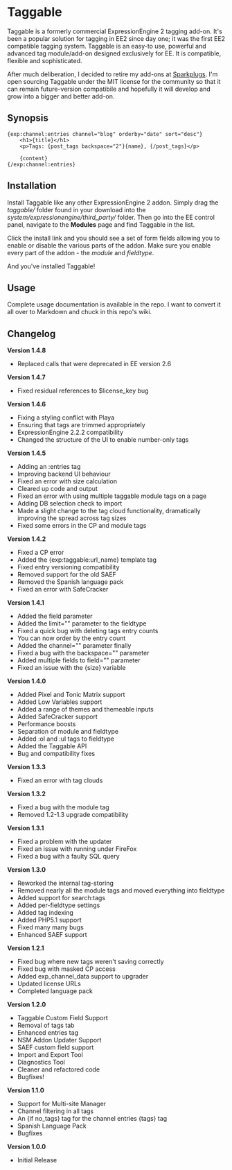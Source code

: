 # Taggable

Taggable is a formerly commercial ExpressionEngine 2 tagging add-on. It's been a popular solution for tagging in EE2 since day one; it was the first EE2 compatible tagging system. Taggable is an easy-to use, powerful and advanced tag module/add-on designed exclusively for EE. It is compatible, flexible and sophisticated.

After much deliberation, I decided to retire my add-ons at [Sparkplugs](http://getsparkplugs.com). I'm open sourcing Taggable under the MIT license for the community so that it can remain future-version compatibile and hopefully it will develop and grow into a bigger and better add-on.

## Synopsis

    {exp:channel:entries channel="blog" orderby="date" sort="desc"}
        <h1>{title}</h1>
        <p>Tags: {post_tags backspace="2"}{name}, {/post_tags}</p>

        {content}
    {/exp:channel:entries}

## Installation

Install Taggable like any other ExpressionEngine 2 addon. Simply drag the _taggable/_ folder found in your download into the _system/expressionengine/third_party/_ folder. Then go into the EE control panel, navigate to the **Modules** page and find Taggable in the list.

Click the install link and you should see a set of form fields allowing you to enable or disable the various parts of the addon. Make sure you enable every part of the addon - the _module_ and _fieldtype_.

And you've installed Taggable!

## Usage

Complete usage documentation is available in the repo. I want to convert it all over to Markdown and chuck in this repo's wiki.

## Changelog
**Version 1.4.8**
* Replaced calls that were deprecated in EE version 2.6

**Version 1.4.7**
* Fixed residual references to $license_key bug

**Version 1.4.6**
* Fixing a styling conflict with Playa 
* Ensuring that tags are trimmed appropriately
* ExpressionEngine 2.2.2 compatibility
* Changed the structure of the UI to enable number-only tags

**Version 1.4.5**
* Adding an :entries tag
* Improving backend UI behaviour
* Fixed an error with size calculation 
* Cleared up code and output
* Fixed an error with using multiple taggable module tags on a page
* Adding DB selection check to import 
* Made a slight change to the tag cloud functionality, dramatically improving the spread across tag sizes
* Fixed some errors in the CP and module tags

**Version 1.4.2**
* Fixed a CP error
* Added the {exp:taggable:url_name} template tag
* Fixed entry versioning compatibility
* Removed support for the old SAEF
* Removed the Spanish language pack
* Fixed an error with SafeCracker

**Version 1.4.1**
* Added the field parameter
* Added the limit="" parameter to the fieldtype
* Fixed a quick bug with deleting tags entry counts
* You can now order by the entry count
* Added the channel="" parameter finally
* Fixed a bug with the backspace="" parameter
* Added multiple fields to field="" parameter
* Fixed an issue with the {size} variable

**Version 1.4.0**
* Added Pixel and Tonic Matrix support
* Added Low Variables support
* Added a range of themes and themeable inputs
* Added SafeCracker support
* Performance boosts
* Separation of module and fieldtype
* Added :ol and :ul tags to fieldtype
* Added the Taggable API
* Bug and compatibility fixes

**Version 1.3.3**
* Fixed an error with tag clouds

**Version 1.3.2**
* Fixed a bug with the module tag
* Removed 1.2-1.3 upgrade compatibility

**Version 1.3.1**
* Fixed a problem with the updater
* Fixed an issue with running under FireFox
* Fixed a bug with a faulty SQL query

**Version 1.3.0**
* Reworked the internal tag-storing
* Removed nearly all the module tags and moved everything into fieldtype
* Added support for search:tags
* Added per-fieldtype settings
* Added tag indexing
* Added PHP5.1 support
* Fixed many many bugs
* Enhanced SAEF support

**Version 1.2.1**
* Fixed bug where new tags weren't saving correctly
* Fixed bug with masked CP access
* Added exp_channel_data support to upgrader
* Updated license URLs
* Completed language pack

**Version 1.2.0**
* Taggable Custom Field Support
* Removal of tags tab
* Enhanced entries tag
* NSM Addon Updater Support
* SAEF custom field support
* Import and Export Tool
* Diagnostics Tool
* Cleaner and refactored code
* Bugfixes!

**Version 1.1.0**
* Support for Multi-site Manager
* Channel filtering in all tags
* An {if no_tags} tag for the channel entries {tags} tag
* Spanish Language Pack
* Bugfixes

**Version 1.0.0**
* Initial Release
